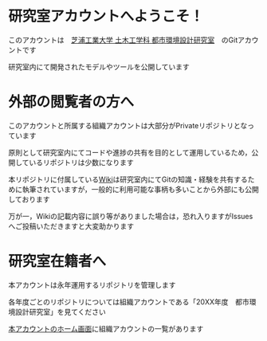 # 研究室アカウントへようこそ！

このアカウントは　[芝浦工業大学 土木工学科 都市環境設計研究室](http://www.db.shibaura-it.ac.jp/~oyama/index.html)　のGitアカウントです

研究室内にて開発されたモデルやツールを公開しています



# 外部の閲覧者の方へ

このアカウントと所属する組織アカウントは大部分がPrivateリポジトリとなっています

原則として研究室内にてコードや進捗の共有を目的として運用しているため，公開しているリポジトリは少数になります

本リポジトリに付属している[Wiki](https://github.com/ActScapeLab/ActScapeLab/wiki)は研究室内にてGitの知識・経験を共有するために執筆されていますが，一般的に利用可能な事柄も多いことから外部にも公開しております

万が一，Wikiの記載内容に誤り等がありました場合は，恐れ入りますがIssuesへご投稿いただきますと大変助かります



# 研究室在籍者へ

本アカウントは永年運用するリポジトリを管理します

各年度ごとのリポジトリについては組織アカウントである「20XX年度　都市環境設計研究室」を見てください

[本アカウントのホーム画面](https://github.com/ActScapeLab)に組織アカウントの一覧があります

<!--
**ActScapeLab/ActScapeLab** is a ✨ _special_ ✨ repository because its `README.md` (this file) appears on your GitHub profile.

Here are some ideas to get you started:

- 🔭 I’m currently working on ...
- 🌱 I’m currently learning ...
- 👯 I’m looking to collaborate on ...
- 🤔 I’m looking for help with ...
- 💬 Ask me about ...
- 📫 How to reach me: ...
- 😄 Pronouns: ...
- ⚡ Fun fact: ...
-->
